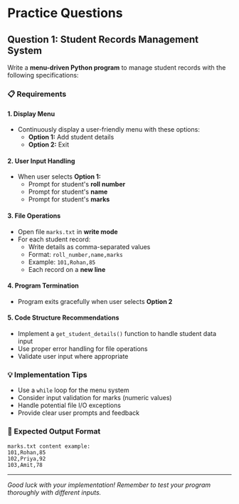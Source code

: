 # Practice Questions

## Question 1: Student Records Management System

Write a **menu-driven Python program** to manage student records with the following specifications:

### 📋 Requirements

#### 1. Display Menu
- Continuously display a user-friendly menu with these options:
  - **Option 1:** Add student details
  - **Option 2:** Exit

#### 2. User Input Handling
- When user selects **Option 1:**
  - Prompt for student's **roll number**
  - Prompt for student's **name**
  - Prompt for student's **marks**

#### 3. File Operations
- Open file `marks.txt` in **write mode**
- For each student record:
  - Write details as comma-separated values
  - Format: `roll_number,name,marks`
  - Example: `101,Rohan,85`
  - Each record on a **new line**

#### 4. Program Termination
- Program exits gracefully when user selects **Option 2**

#### 5. Code Structure Recommendations
- Implement a `get_student_details()` function to handle student data input
- Use proper error handling for file operations
- Validate user input where appropriate

### 💡 Implementation Tips
- Use a `while` loop for the menu system
- Consider input validation for marks (numeric values)
- Handle potential file I/O exceptions
- Provide clear user prompts and feedback

### 📝 Expected Output Format
```
marks.txt content example:
101,Rohan,85
102,Priya,92
103,Amit,78
```

---

*Good luck with your implementation! Remember to test your program thoroughly with different inputs.*

